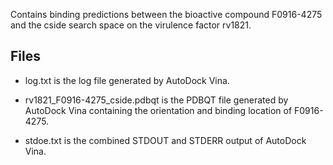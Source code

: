 Contains binding predictions between the bioactive compound F0916-4275 and the cside search space on the virulence factor rv1821.

## Files

- log.txt is the log file generated by AutoDock Vina.

- rv1821_F0916-4275_cside.pdbqt is the PDBQT file generated by AutoDock Vina containing the orientation and binding location of F0916-4275.

- stdoe.txt is the combined STDOUT and STDERR output of AutoDock Vina.

